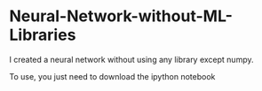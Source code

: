 # Neural-Network-without-ML-Libraries
I created a neural network without using any library except numpy.

To use, you just need to download the ipython notebook
